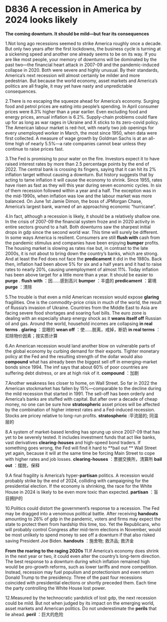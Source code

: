 # D836 A recession in America by 2024 looks likely
**The coming downturn. It should be mild—but fear its consequences** 

1.Not long ago recessions seemed to strike America roughly once a decade. But only two years after the first lockdowns, the business cycle is turning at a sickening speed and another one already seems to be on its way. If you are like most people, your memory of downturns will be dominated by the past two—the financial heart attack in 2007-09 and the pandemic-induced collapse in 2020. Both were severe and highly unusual. By their standards, America’s next recession will almost certainly be milder and more pedestrian. But because the world economy, asset markets and America’s politics are all fragile, it may yet have nasty and unpredictable consequences.

2.There is no escaping the squeeze ahead for America’s economy. Surging food and petrol prices are eating into people’s spending. In April consumer prices were 8.3% higher than a year earlier. Even excluding food and energy prices, annual inflation is 6.2%. Supply-chain problems could flare up for as long as war rages in Ukraine and X sticks to its zero-covid policy. The American labour market is red-hot, with nearly two job openings for every unemployed worker in March, the most since 1950, when data were first collected. A measure of wage growth by Goldman Sachs is at an all-time high of nearly 5.5%—a rate companies cannot bear unless they continue to raise prices fast.

3.The Fed is promising to pour water on the fire. Investors expect it to have raised interest rates by more than 2.5 percentage points by the end of 2022. The central bank is crossing its fingers, saying that it can hit its 2% inflation target without causing a downturn. But history suggests that by acting to tame inflation it will cause the economy to shrink. Since 1955, rates have risen as fast as they will this year during seven economic cycles. In six of them recession followed within a year and a half. The exception was in the mid-1990s, when inflation was low and the labour market was more balanced. On June 1st Jamie Dimon, the boss of JPMorgan Chase, America’s largest bank, warned of an approaching economic “hurricane”.

4.In fact, although a recession is likely, it should be a relatively shallow one. In the crisis of 2007-09 the financial system froze and in 2020 activity in entire sectors ground to a halt. Both downturns saw the sharpest initial drops in gdp since the second world war. This time will surely be different. In some ways America is resilient. Consumers are still **flush with**  cash from the pandemic stimulus and companies have been enjoying **bumper**  profits. The housing market is slowing as rates rise but, in contrast to the late 2000s, it is not about to bring down the country’s banks, which are strong. And at least the Fed does not face the **predicament**  it did in the 1980s. Back then, inflation had been above 5% for six and a half years and it had to raise rates to nearly 20%, causing unemployment of almost 11%. Today inflation has been above target for a little more than a year. It should be easier to **purge** .
**flush with** ：因......感到高兴
**bumper** ：丰盛的
**predicament** ：窘境
**purge** ：清除

5.The trouble is that even a mild American recession would expose **glaring**  fragilities. One is the commodity-price crisis in much of the world, the result of Russia’s invasion of Ukraine. Countries from the Middle East to Asia are facing severe food shortages and soaring fuel bills. The euro zone is dealing with an especially sharp energy shock as it **weans itself off**  Russian oil and gas. Around the world, household incomes are collapsing **in real terms** .
**glaring** ：显眼的
**wean off** ：使……脱离，戒掉，断奶
**in real terms** ：扣除物价因素；按实质计算

6.An American recession would land another blow on vulnerable parts of the global economy by curbing demand for their exports. Tighter monetary policy at the Fed and the resulting strength of the dollar would also **compound**  what has already been the biggest sell off in emerging-market bonds since 1994. The imf says that about 60% of poor countries are suffering debt distress, or are at high risk of it.
**compound** ：加剧

7.Another weakness lies closer to home, on Wall Street. So far in 2022 the American stockmarket has fallen by 15%—comparable to the decline during the mild recession that started in 1991. The sell-off has been orderly and America’s banks are stuffed with capital. But after over a decade of cheap money, no one can be sure how **stratospheric**  asset prices will be affected by the combination of higher interest rates and a Fed-induced recession. Stocks are pricey relative to long-run profits.
**stratospheric** :平流层的; 同温层的

8.A system of market-based lending has sprung up since 2007-09 that has yet to be severely tested. It includes investment funds that act like banks, vast derivatives **clearing-houses**  and high-speed bond traders. If something goes wrong, the Fed will find it hard to **bail out ** Wall Street yet again, because it will at the same time be forcing Main Street to cope with higher rates and job losses.
**clearing-houses** ：票据交换所，清算所
**bail out** ：摆脱，保释

9.A final fragility is America’s hyper-**partisan**  politics. A recession would probably strike by the end of 2024, colliding with campaigning for the presidential election. If the economy is shrinking, the race for the White House in 2024 is likely to be even more toxic than expected.
**partisan** ：盲目拥护的

10.Politics could distort the government’s response to a recession. The Fed may be dragged into a venomous political battle. After receiving **handouts**  amounting to 26% of gdp in the pandemic, voters and firms may expect the state to protect them from hardship this time, too. Yet the Republicans, who will probably control Congress after mid-term elections in November, would be most unlikely to spend money to see off a downturn if that also risked saving President Joe Biden.
**handouts** ：施舍物; 救济品; 救济金

**From the roaring to the raging 2020s** 
11.If America’s economy does shrink in the next year or two, it could even alter the country’s long-term direction. The best response to a downturn during which inflation remained high would be pro-growth reforms, such as lower tariffs and more competition. Instead, recession may fuel populism and protectionism and even return Donald Trump to the presidency. Three of the past four recessions coincided with presidential elections or shortly preceded them. Each time the party controlling the White House lost power.

12.Measured by the technocratic yardstick of lost gdp, the next recession could be mild. But not when judged by its impact on the emerging world, asset markets and American politics. Do not underestimate the **perils**  that lie ahead. 
**peril** ：巨大的危险

